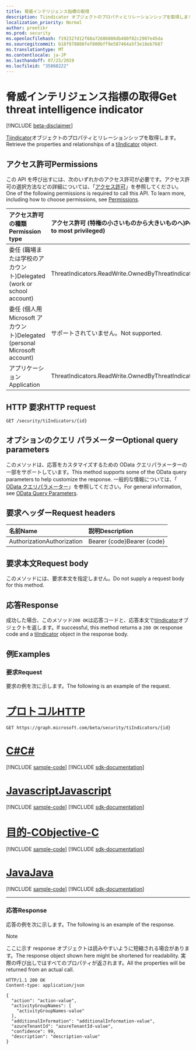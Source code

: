 ```yaml
---
title: 脅威インテリジェンス指標の取得
description: Tiindicator オブジェクトのプロパティとリレーションシップを取得します。
localization_priority: Normal
author: preetikr
ms.prod: security
ms.openlocfilehash: f192327d12f68a72686808db480f82c2907e45da
ms.sourcegitcommit: b18f978808fef800bff9e587464a5f3e18eb7687
ms.translationtype: MT
ms.contentlocale: ja-JP
ms.lasthandoff: 07/25/2019
ms.locfileid: "35868222"
---
```

# <a name="get-threat-intelligence-indicator"></a><span data-ttu-id="89e47-103">脅威インテリジェンス指標の取得</span><span class="sxs-lookup"><span data-stu-id="89e47-103">Get threat intelligence indicator</span></span>

[!INCLUDE [beta-disclaimer](../../includes/beta-disclaimer.md)]

<span data-ttu-id="89e47-104">[Tiindicator](../resources/tiindicator.md)オブジェクトのプロパティとリレーションシップを取得します。</span><span class="sxs-lookup"><span data-stu-id="89e47-104">Retrieve the properties and relationships of a [tiIndicator](../resources/tiindicator.md) object.</span></span>

## <a name="permissions"></a><span data-ttu-id="89e47-105">アクセス許可</span><span class="sxs-lookup"><span data-stu-id="89e47-105">Permissions</span></span>

<span data-ttu-id="89e47-p101">この API を呼び出すには、次のいずれかのアクセス許可が必要です。アクセス許可の選択方法などの詳細については、「[アクセス許可](/graph/permissions-reference)」を参照してください。</span><span class="sxs-lookup"><span data-stu-id="89e47-p101">One of the following permissions is required to call this API. To learn more, including how to choose permissions, see [Permissions](/graph/permissions-reference).</span></span>

| <span data-ttu-id="89e47-108">アクセス許可の種類</span><span class="sxs-lookup"><span data-stu-id="89e47-108">Permission type</span></span>                        | <span data-ttu-id="89e47-109">アクセス許可 (特権の小さいものから大きいものへ)</span><span class="sxs-lookup"><span data-stu-id="89e47-109">Permissions (from least to most privileged)</span></span> |
|:---------------------------------------|:--------------------------------------------|
| <span data-ttu-id="89e47-110">委任 (職場または学校のアカウント)</span><span class="sxs-lookup"><span data-stu-id="89e47-110">Delegated (work or school account)</span></span>     | <span data-ttu-id="89e47-111">ThreatIndicators.ReadWrite.OwnedBy</span><span class="sxs-lookup"><span data-stu-id="89e47-111">ThreatIndicators.ReadWrite.OwnedBy</span></span> |
| <span data-ttu-id="89e47-112">委任 (個人用 Microsoft アカウント)</span><span class="sxs-lookup"><span data-stu-id="89e47-112">Delegated (personal Microsoft account)</span></span> | <span data-ttu-id="89e47-113">サポートされていません。</span><span class="sxs-lookup"><span data-stu-id="89e47-113">Not supported.</span></span> |
| <span data-ttu-id="89e47-114">アプリケーション</span><span class="sxs-lookup"><span data-stu-id="89e47-114">Application</span></span>                            | <span data-ttu-id="89e47-115">ThreatIndicators.ReadWrite.OwnedBy</span><span class="sxs-lookup"><span data-stu-id="89e47-115">ThreatIndicators.ReadWrite.OwnedBy</span></span> |

## <a name="http-request"></a><span data-ttu-id="89e47-116">HTTP 要求</span><span class="sxs-lookup"><span data-stu-id="89e47-116">HTTP request</span></span>

<!-- { "blockType": "ignored" } -->

```http
GET /security/tiIndicators/{id}
```

## <a name="optional-query-parameters"></a><span data-ttu-id="89e47-117">オプションのクエリ パラメーター</span><span class="sxs-lookup"><span data-stu-id="89e47-117">Optional query parameters</span></span>

<span data-ttu-id="89e47-118">このメソッドは、応答をカスタマイズするための OData クエリパラメーターの一部をサポートしています。</span><span class="sxs-lookup"><span data-stu-id="89e47-118">This method supports some of the OData query parameters to help customize the response.</span></span> <span data-ttu-id="89e47-119">一般的な情報については、「 [OData クエリパラメーター](/graph/query-parameters)」を参照してください。</span><span class="sxs-lookup"><span data-stu-id="89e47-119">For general information, see [OData Query Parameters](/graph/query-parameters).</span></span>

## <a name="request-headers"></a><span data-ttu-id="89e47-120">要求ヘッダー</span><span class="sxs-lookup"><span data-stu-id="89e47-120">Request headers</span></span>

| <span data-ttu-id="89e47-121">名前</span><span class="sxs-lookup"><span data-stu-id="89e47-121">Name</span></span>      |<span data-ttu-id="89e47-122">説明</span><span class="sxs-lookup"><span data-stu-id="89e47-122">Description</span></span>|
|:----------|:----------|
| <span data-ttu-id="89e47-123">Authorization</span><span class="sxs-lookup"><span data-stu-id="89e47-123">Authorization</span></span> | <span data-ttu-id="89e47-124">Bearer {code}</span><span class="sxs-lookup"><span data-stu-id="89e47-124">Bearer {code}</span></span> |

## <a name="request-body"></a><span data-ttu-id="89e47-125">要求本文</span><span class="sxs-lookup"><span data-stu-id="89e47-125">Request body</span></span>

<span data-ttu-id="89e47-126">このメソッドには、要求本文を指定しません。</span><span class="sxs-lookup"><span data-stu-id="89e47-126">Do not supply a request body for this method.</span></span>

## <a name="response"></a><span data-ttu-id="89e47-127">応答</span><span class="sxs-lookup"><span data-stu-id="89e47-127">Response</span></span>

<span data-ttu-id="89e47-128">成功した場合、このメソッド`200 OK`は応答コードと、応答本文で[tiindicator](../resources/tiindicator.md)オブジェクトを返します。</span><span class="sxs-lookup"><span data-stu-id="89e47-128">If successful, this method returns a `200 OK` response code and a [tiIndicator](../resources/tiindicator.md) object in the response body.</span></span>

## <a name="examples"></a><span data-ttu-id="89e47-129">例</span><span class="sxs-lookup"><span data-stu-id="89e47-129">Examples</span></span>

### <a name="request"></a><span data-ttu-id="89e47-130">要求</span><span class="sxs-lookup"><span data-stu-id="89e47-130">Request</span></span>

<span data-ttu-id="89e47-131">要求の例を次に示します。</span><span class="sxs-lookup"><span data-stu-id="89e47-131">The following is an example of the request.</span></span>

# <a name="httptabhttp"></a>[<span data-ttu-id="89e47-132">プロトコル</span><span class="sxs-lookup"><span data-stu-id="89e47-132">HTTP</span></span>](#tab/http)
<!-- {
  "blockType": "request",
  "name": "get_tiindicator"
}-->

```http
GET https://graph.microsoft.com/beta/security/tiIndicators/{id}
```
# <a name="ctabcsharp"></a>[<span data-ttu-id="89e47-133">C#</span><span class="sxs-lookup"><span data-stu-id="89e47-133">C#</span></span>](#tab/csharp)
[!INCLUDE [sample-code](../includes/snippets/csharp/get-tiindicator-csharp-snippets.md)]
[!INCLUDE [sdk-documentation](../includes/snippets/snippets-sdk-documentation-link.md)]

# <a name="javascripttabjavascript"></a>[<span data-ttu-id="89e47-134">Javascript</span><span class="sxs-lookup"><span data-stu-id="89e47-134">Javascript</span></span>](#tab/javascript)
[!INCLUDE [sample-code](../includes/snippets/javascript/get-tiindicator-javascript-snippets.md)]
[!INCLUDE [sdk-documentation](../includes/snippets/snippets-sdk-documentation-link.md)]

# <a name="objective-ctabobjc"></a>[<span data-ttu-id="89e47-135">目的-C</span><span class="sxs-lookup"><span data-stu-id="89e47-135">Objective-C</span></span>](#tab/objc)
[!INCLUDE [sample-code](../includes/snippets/objc/get-tiindicator-objc-snippets.md)]
[!INCLUDE [sdk-documentation](../includes/snippets/snippets-sdk-documentation-link.md)]

# <a name="javatabjava"></a>[<span data-ttu-id="89e47-136">Java</span><span class="sxs-lookup"><span data-stu-id="89e47-136">Java</span></span>](#tab/java)
[!INCLUDE [sample-code](../includes/snippets/java/get-tiindicator-java-snippets.md)]
[!INCLUDE [sdk-documentation](../includes/snippets/snippets-sdk-documentation-link.md)]

---


### <a name="response"></a><span data-ttu-id="89e47-137">応答</span><span class="sxs-lookup"><span data-stu-id="89e47-137">Response</span></span>

<span data-ttu-id="89e47-138">応答の例を次に示します。</span><span class="sxs-lookup"><span data-stu-id="89e47-138">The following is an example of the response.</span></span>

> [!NOTE]
> <span data-ttu-id="89e47-139">ここに示す response オブジェクトは読みやすいように短縮される場合があります。</span><span class="sxs-lookup"><span data-stu-id="89e47-139">The response object shown here might be shortened for readability.</span></span> <span data-ttu-id="89e47-140">実際の呼び出しではすべてのプロパティが返されます。</span><span class="sxs-lookup"><span data-stu-id="89e47-140">All the properties will be returned from an actual call.</span></span>

<!-- {
  "blockType": "response",
  "truncated": true,
  "@odata.type": "microsoft.graph.tiIndicator"
} -->

```http
HTTP/1.1 200 OK
Content-type: application/json

{
  "action": "action-value",
  "activityGroupNames": [
    "activityGroupNames-value"
  ],
  "additionalInformation": "additionalInformation-value",
  "azureTenantId": "azureTenantId-value",
  "confidence": 99,
  "description": "description-value"
}
```

<!-- uuid: 16cd6b66-4b1a-43a1-adaf-3a886856ed98
2019-02-04 14:57:30 UTC -->
<!-- {
  "type": "#page.annotation",
  "description": "Get tiIndicator",
  "keywords": "",
  "section": "documentation",
  "tocPath": "",
  "suppressions": [
  ]
}-->
